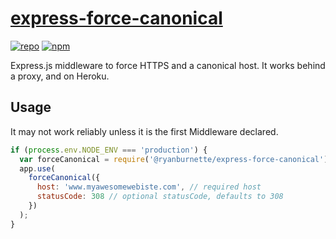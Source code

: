 # [express-force-canonical](https://github.com/ryanburnette/express-force-canonical)

[![repo](https://img.shields.io/badge/repository-Github-black.svg?style=flat-square)](https://github.com/ryanburnette/express-force-canonical)
[![npm](https://img.shields.io/badge/package-NPM-green.svg?style=flat-square)](https://www.npmjs.com/package/@ryanburnette/express-force-canonical)

Express.js middleware to force HTTPS and a canonical host. It works behind a
proxy, and on Heroku.

## Usage

It may not work reliably unless it is the first Middleware declared.

```js
if (process.env.NODE_ENV === 'production') {
  var forceCanonical = require('@ryanburnette/express-force-canonical');
  app.use(
    forceCanonical({
      host: 'www.myawesomewebiste.com', // required host
      statusCode: 308 // optional statusCode, defaults to 308
    })
  );
}
```
